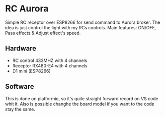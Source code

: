 # RC Aurora

Simple RC receptor over ESP8266 for send command to Aurora broker. The idea is just control the light with my RCs controls.
Main features: ON/OFF, Pass effects & Adjust effect's speed.

## Hardware

- RC control 433MHZ with 4 channels
- Receptor RX480-E4 with 4 channels
- D1 mini (ESP8266)

## Software

This is done on platformio, so it's quite straight forward record on VS code whit it. Also is possible changhe the board model if you want to the code stay the same.
